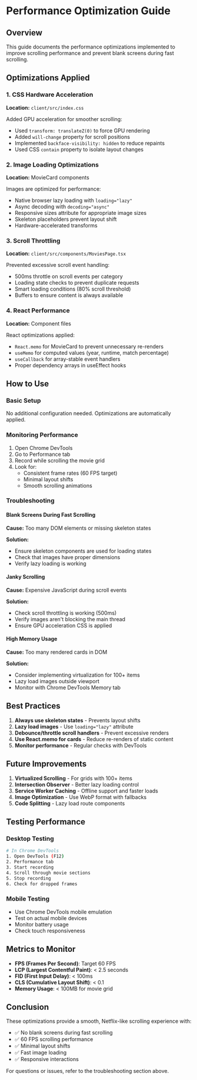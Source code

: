 # Performance Optimization Guide

## Overview
This guide documents the performance optimizations implemented to improve scrolling performance and prevent blank screens during fast scrolling.

## Optimizations Applied

### 1. CSS Hardware Acceleration
**Location:** `client/src/index.css`

Added GPU acceleration for smoother scrolling:
- Used `transform: translateZ(0)` to force GPU rendering
- Added `will-change` property for scroll positions
- Implemented `backface-visibility: hidden` to reduce repaints
- Used CSS `contain` property to isolate layout changes

### 2. Image Loading Optimizations
**Location:** MovieCard components

Images are optimized for performance:
- Native browser lazy loading with `loading="lazy"`
- Async decoding with `decoding="async"`
- Responsive sizes attribute for appropriate image sizes
- Skeleton placeholders prevent layout shift
- Hardware-accelerated transforms

### 3. Scroll Throttling
**Location:** `client/src/components/MoviesPage.tsx`

Prevented excessive scroll event handling:
- 500ms throttle on scroll events per category
- Loading state checks to prevent duplicate requests
- Smart loading conditions (80% scroll threshold)
- Buffers to ensure content is always available

### 4. React Performance
**Location:** Component files

React optimizations applied:
- `React.memo` for MovieCard to prevent unnecessary re-renders
- `useMemo` for computed values (year, runtime, match percentage)
- `useCallback` for array-stable event handlers
- Proper dependency arrays in useEffect hooks

## How to Use

### Basic Setup
No additional configuration needed. Optimizations are automatically applied.

### Monitoring Performance
1. Open Chrome DevTools
2. Go to Performance tab
3. Record while scrolling the movie grid
4. Look for:
   - Consistent frame rates (60 FPS target)
   - Minimal layout shifts
   - Smooth scrolling animations

### Troubleshooting

#### Blank Screens During Fast Scrolling
**Cause:** Too many DOM elements or missing skeleton states

**Solution:** 
- Ensure skeleton components are used for loading states
- Check that images have proper dimensions
- Verify lazy loading is working

#### Janky Scrolling
**Cause:** Expensive JavaScript during scroll events

**Solution:**
- Check scroll throttling is working (500ms)
- Verify images aren't blocking the main thread
- Ensure GPU acceleration CSS is applied

#### High Memory Usage
**Cause:** Too many rendered cards in DOM

**Solution:**
- Consider implementing virtualization for 100+ items
- Lazy load images outside viewport
- Monitor with Chrome DevTools Memory tab

## Best Practices

1. **Always use skeleton states** - Prevents layout shifts
2. **Lazy load images** - Use `loading="lazy"` attribute
3. **Debounce/throttle scroll handlers** - Prevent excessive renders
4. **Use React.memo for cards** - Reduce re-renders of static content
5. **Monitor performance** - Regular checks with DevTools

## Future Improvements

1. **Virtualized Scrolling** - For grids with 100+ items
2. **Intersection Observer** - Better lazy loading control
3. **Service Worker Caching** - Offline support and faster loads
4. **Image Optimization** - Use WebP format with fallbacks
5. **Code Splitting** - Lazy load route components

## Testing Performance

### Desktop Testing
```bash
# In Chrome DevTools
1. Open DevTools (F12)
2. Performance tab
3. Start recording
4. Scroll through movie sections
5. Stop recording
6. Check for dropped frames
```

### Mobile Testing
- Use Chrome DevTools mobile emulation
- Test on actual mobile devices
- Monitor battery usage
- Check touch responsiveness

## Metrics to Monitor

- **FPS (Frames Per Second)**: Target 60 FPS
- **LCP (Largest Contentful Paint)**: < 2.5 seconds
- **FID (First Input Delay)**: < 100ms
- **CLS (Cumulative Layout Shift)**: < 0.1
- **Memory Usage**: < 100MB for movie grid

## Conclusion

These optimizations provide a smooth, Netflix-like scrolling experience with:
- ✅ No blank screens during fast scrolling
- ✅ 60 FPS scrolling performance
- ✅ Minimal layout shifts
- ✅ Fast image loading
- ✅ Responsive interactions

For questions or issues, refer to the troubleshooting section above.

